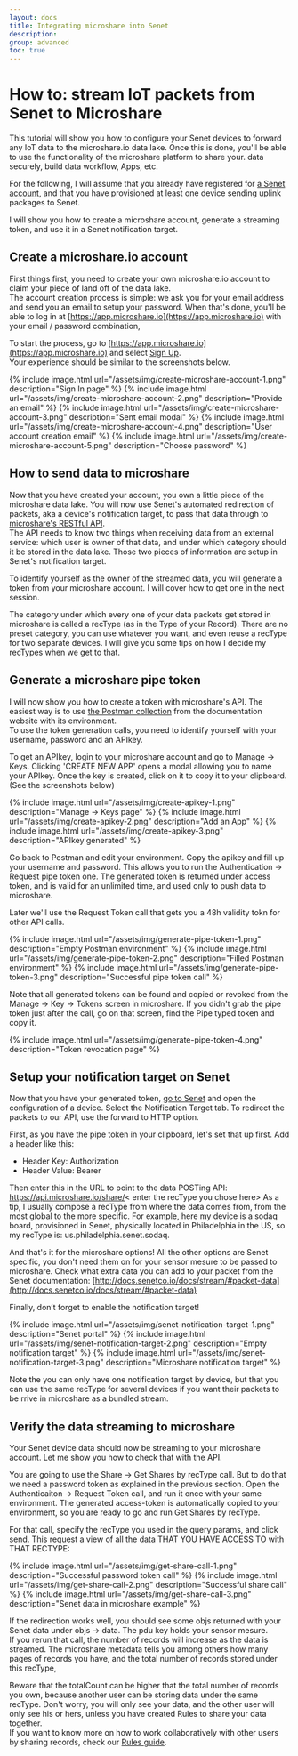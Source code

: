 ```yaml
---
layout: docs
title: Integrating microshare into Senet
description:
group: advanced
toc: true
---
```


# How to: stream IoT packets from Senet to Microshare

This tutorial will show you how to configure your Senet devices to forward any IoT data to the microshare.io data lake. Once this is done, you'll be able to use the functionality of the microshare platform to share your. data securely, build data workflow, Apps, etc.

For the following, I will assume that you already have registered for [a Senet account](https://portal.senetco.io/), and that you have provisioned at least one device sending uplink packages to Senet.

I will show you how to create a microshare account, generate a streaming token, and use it in a Senet notification target.

## Create a microshare.io account

First things first, you need to create your own microshare.io account to claim your piece of land off of the data lake.  
The account creation process is simple: we ask you for your email address and send you an email to setup your password. When that's done, you'll be able to log in at [https://app.microshare.io](https://app.microshare.io) with your email / password combination,

To start the process, go to [https://app.microshare.io](https://app.microshare.io) and select [Sign Up](https://auth.microshare.io/portal/signup).  
Your experience should be similar to the screenshots below.

{% include image.html url="/assets/img/create-microshare-account-1.png" description="Sign In page" %}
{% include image.html url="/assets/img/create-microshare-account-2.png" description="Provide an email" %}
{% include image.html url="/assets/img/create-microshare-account-3.png" description="Sent email modal" %}
{% include image.html url="/assets/img/create-microshare-account-4.png" description="User account creation email" %}
{% include image.html url="/assets/img/create-microshare-account-5.png" description="Choose password" %}

## How to send data to microshare

Now that you have created your account, you own a little piece of the microshare data lake. You will now use Senet's automated redirection of packets, aka a device's notification target, to pass that data through to [microshare's RESTful API](../../generic-rest-api).  
The API needs to know two things when receiving data from an external service: which user is owner of that data, and under which category should it be stored in the data lake. Those two pieces of information are setup in Senet's notification target.  

To identify yourself as the owner of the streamed data, you will generate a token from your microshare account. I will cover how to get one in the next session.  

The category under which every one of your data packets get stored in microshare is called a recType (as in the Type of your Record). There are no preset category, you can use whatever you want, and even reuse a recType for two separate devices. I will give you some tips on how I decide my recTypes when we get to that.

## Generate a microshare pipe token

I will now show you how to create a token with microshare's API. The easiest way is to use [the Postman collection](../../generic-rest-api) from the documentation website with its environment.  
To use the token generation calls, you need to identify yourself with your username, password and an APIkey. 

To get an APIkey, login to your microshare account and go to Manage -> Keys.
Clicking 'CREATE NEW APP' opens a modal allowing you to name your APIkey.
Once the key is created, click on it to copy it to your clipboard. (See the screenshots below)

{% include image.html url="/assets/img/create-apikey-1.png" description="Manage -> Keys page" %}
{% include image.html url="/assets/img/create-apikey-2.png" description="Add an App" %}
{% include image.html url="/assets/img/create-apikey-3.png" description="APIkey generated" %}

Go back to Postman and edit your environment. Copy the apikey and fill up your username and password.
This allows you to run the Authentication -> Request pipe token one. The generated token is returned under access token, and is valid for an unlimited time, and used only to push data to microshare. 

Later we'll use the Request Token call that gets you a 48h validity tokn for other API calls.

{% include image.html url="/assets/img/generate-pipe-token-1.png" description="Empty Postman environment" %}
{% include image.html url="/assets/img/generate-pipe-token-2.png" description="Filled Postman environment" %}
{% include image.html url="/assets/img/generate-pipe-token-3.png" description="Successful pipe token call" %}

Note that all generated tokens can be found and copied or revoked from the Manage -> Key -> Tokens screen in microshare. If you didn't grab the pipe token just after the call, go on that screen, find the Pipe typed token and copy it.

{% include image.html url="/assets/img/generate-pipe-token-4.png" description="Token revocation page" %}

## Setup your notification target on Senet

Now that you have your generated token, [go to Senet](https://portal.senetco.io/) and open the configuration of a device.
Select the Notification Target tab.
To redirect the packets to our API, use the forward to HTTP option.

First, as you have the pipe token in your clipboard, let's set that up first. Add a header like this:
- Header Key: Authorization
- Header Value: Bearer <enter the pipe token here>

Then enter this in the URL to point to the data POSTing API: https://api.microshare.io/share/< enter the recType you chose here>
As a tip, I usually compose a recType from where the data comes from, from the most global to the more specific. For example, here my device is a sodaq board, provisioned in Senet, physically located in Philadelphia in the US, so my recType is: us.philadelphia.senet.sodaq.

And that's it for the microshare options! All the other options are Senet specific, you don't need them on for your sensor mesure to be passed to microshare. Check what extra data you can add to your packet from the Senet documentation: [http://docs.senetco.io/docs/stream/#packet-data](http://docs.senetco.io/docs/stream/#packet-data)

Finally, don’t forget to enable the notification target!

{% include image.html url="/assets/img/senet-notification-target-1.png" description="Senet portal" %}
{% include image.html url="/assets/img/senet-notification-target-2.png" description="Empty notification target" %}
{% include image.html url="/assets/img/senet-notification-target-3.png" description="Microshare notification target" %}

Note the you can only have one notification target by device, but that you can use the same recType for several devices if you want their packets to be rrive in microshare as a bundled stream.

## Verify the data streaming to microshare

Your Senet device data should now be streaming to your microshare account. Let me show you how to check that with the API.

You are going to use the Share -> Get Shares by recType call. But to do that we need a password token as explained in the previous section.
Open the Authenticaiton -> Request Token call, and run it once with your same environment. The generated access-token is automatically copied to your environment, so you are ready to go and run Get Shares by recType.

For that call, specify the recType you used in the query params, and click send. This request a view of all the data THAT YOU HAVE ACCESS TO with THAT RECTYPE:
            
{% include image.html url="/assets/img/get-share-call-1.png" description="Successful password token call" %}
{% include image.html url="/assets/img/get-share-call-2.png" description="Successful share call" %}
{% include image.html url="/assets/img/get-share-call-3.png" description="Senet data in microshare example" %}

If the redirection works well, you should see some objs returned with your Senet data under objs -> data. The pdu key holds your sensor mesure.  
If you rerun that call, the number of records will increase as the data is streamed. The microshare metadata tells you among others how many pages of records you have, and the total number of records stored under this recType, 

Beware that the totalCount can be higher that the total number of records you own, because another user can be storing data under the same recType. Don't worry, you will only see your data, and the other user will only see his or hers, unless you have created Rules to share your data together.  
If you want to know more on how to work collaboratively with other users by sharing records, check our [Rules guide](../../../getting-started/rules-guide). 